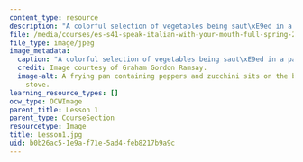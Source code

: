 ```yaml
---
content_type: resource
description: "A colorful selection of vegetables being saut\xE9ed in a pan. "
file: /media/courses/es-s41-speak-italian-with-your-mouth-full-spring-2012/b0b26ac51e9af71e5ad4feb8217b9a9c_Lesson1.jpg
file_type: image/jpeg
image_metadata:
  caption: "A colorful selection of vegetables being saut\xE9ed in a pan."
  credit: Image courtesy of Graham Gordon Ramsay.
  image-alt: A frying pan containing peppers and zucchini sits on the burner of a
    stove.
learning_resource_types: []
ocw_type: OCWImage
parent_title: Lesson 1
parent_type: CourseSection
resourcetype: Image
title: Lesson1.jpg
uid: b0b26ac5-1e9a-f71e-5ad4-feb8217b9a9c
---
```

